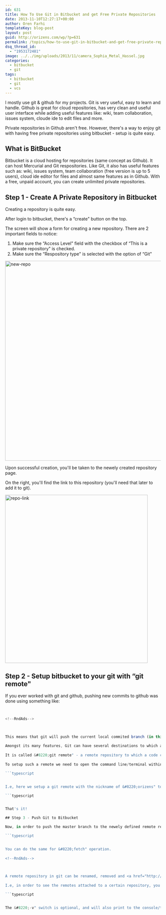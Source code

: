 ```yaml
---
id: 631
title: How To Use Git in Bitbucket and get Free Private Repositories
date: 2013-11-10T12:27:17+00:00
author: Oren Farhi 
templateKey: blog-post
layout: post
guid: http://orizens.com/wp/?p=631
permalink: /topics/how-to-use-git-in-bitbucket-and-get-free-private-repositories/
dsq_thread_id:
  - "1953172481"
image: ../../img/uploads/2013/11/camera_Sophia_Metal_Hassel.jpg
categories:
  - bitbucket
  - git
tags:
  - bitbucket
  - git
  - vcs
---
```

I mostly use git & github for my projects. Git is very useful, easy to learn and handle. Github is great for cloud repositories, has very clean and useful user interface while adding useful features like: wiki, team collaboration, issues system, cloude ide to edit files and more.
  
Private repositories in Github aren't free. However, there's a way to enjoy git with having free private repositories using bitbucket - setup is quite easy.<!--more-->

## What is BitBucket

Bitbucket is a cloud hosting for repositories (same concept as Github). It can host Mercurial and Git respositories. Like Git, it also has useful features such as: wiki, issues system, team collaboration (free version is up to 5 users), cloud ide editor for files and almost same features as in Github. With a free, unpaid account, you can create unlimited private repositories.
  
<!--RndAds-->

## Step 1 - Create A Private Repository in Bitbucket

Creating a repository is quite easy.
  
After login to bitbucket, there's a &#8220;create" button on the top.
  
The screen will show a form for creating a new repository. There are 2 important fields to notice:

  1. Make sure the &#8220;Access Level" field with the checkbox of &#8220;This is a private repository" is checked.
  2. Make sure the &#8220;Respository type" is selected with the option of &#8220;Git"

[<img class="aligncenter size-full wp-image-632" alt="new-repo" src=".../../img/uploads/2013/11/new-repo.png" width="635" height="644" srcset=".../../img/uploads/2013/11/new-repo.png 635w, .../../img/uploads/2013/11/new-repo-295x300.png 295w" sizes="(max-width: 635px) 100vw, 635px" />](.../../img/uploads/2013/11/new-repo.png)

Upon successful creation, you'll be taken to the newely created repository page.
  
On the right, you'll find the link to this repository (you'll need that later to add it to git).
  
<img class="aligncenter size-full wp-image-633" alt="repo-link" src=".../../img/uploads/2013/11/repo-link.png" width="461" height="542" srcset=".../../img/uploads/2013/11/repo-link.png 461w, .../../img/uploads/2013/11/repo-link-255x300.png 255w" sizes="(max-width: 461px) 100vw, 461px" />

## Step 2 - Setup bitbucket to your git with &#8220;git remote"

If you ever worked with git and github, pushing new commits to github was done using something like:

```typescript


<!--RndAds-->


  
This means that git will push the current local commited branch (in this case - &#8220;master")
  
Amongst its many features, Git can have several destinations to which a code can be pushed.
  
It is called &#8220;git remote" - a remote repository to which a code can be pushed.
  
To setup such a remote we need to open the command line/terminal within the folder of the git we want to setup, and use:

```typescript


I.e, here we setup a git remote with the nickname of &#8220;orizens" to a certain bitbucket url:

```typescript


That's it!

## Step 3 - Push Git to Bitbucket

Now, in order to push the master branch to the newely defined remote repository &#8220;orizens", we'll simply use:

```typescript


You can do the same for &#8220;fetch" operation.
  
<!--RndAds-->


  
A remote repository in git can be renamed, removed and <a href="http://git-scm.com/book/ch2-5.html" target="_blank">more</a>.
  
I.e, in order to see the remotes attached to a certain repository, you can use:

```typescript


The &#8220;-v" switch is optional, and will also print to the console/terminal the url of each remote.